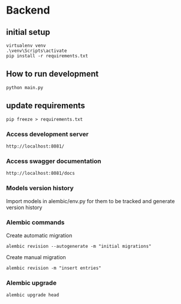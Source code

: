 # Backend

## initial setup
```
virtualenv venv
.\venv\Scripts\activate
pip install -r requirements.txt
```

## How to run development
```
python main.py
```

## update requirements
```
pip freeze > requirements.txt
```

### Access development server
```
http://localhost:8081/
```

### Access swagger documentation
```
http://localhost:8081/docs
```

### Models version history
Import models in alembic/env.py for them to be tracked and generate version history


### Alembic commands
Create automatic migration
```
alembic revision --autogenerate -m "initial migrations"
```

Create manual migration
```
alembic revision -m "insert entries"
```

### Alembic upgrade
```
alembic upgrade head
```